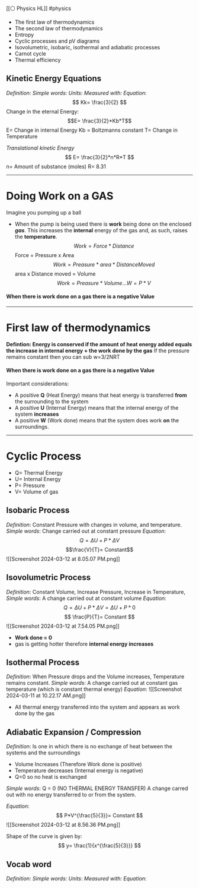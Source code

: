 [[⚪ Physics HL]] #physics 

- The first law of thermodynamics
- The second law of thermodynamics
- Entropy
- Cyclic processes and pV diagrams
- Isovolumetric, isobaric, isothermal and adiabatic processes
- Carnot cycle
- Thermal efficiency


## Kinetic Energy Equations
*Definition*:
*Simple words*: 
*Units*: 
*Measured with:* 
*Equation*: $$
Kk= \frac{3}{2} 
$$
Change in the eternal Energy:
$$E= \frac{3}{2}*Kb*T$$
E= Change in internal Energy 
Kb = Boltzmanns constant 
T= Change in Temperature 

*Translational kinetic Energy*
$$
E= \frac{3}{2}*n*R*T
$$
n= Amount of substance (moles)
R= 8.31 


---
# Doing Work on a GAS
Imagine you pumping up a ball 
- When the pump is being used there is **work** being done on the enclosed ***gas***. This increases the **internal** energy of the gas and, as such, raises the **temperature**. 
$$Work=Force*Distance$$
Force = Pressure x Area
$$ Work=Preasure*area*Distance Moved$$
area x Distance moved = Volume
$$ Work=Preasure*Volume...W= P*V$$
#### When there is work done on a gas there is a negative Value


---
# First law of thermodynamics 
**Defintion: Energy is conserved if the amount of heat energy added equals the increase in internal energy + the work done by the gas** 
If the pressure remains constant then you can sub w=3/2NRT
#### When there is work done on a gas there is a negative Value 

Important considerations:
- A positive **Q** (Heat Energy) means that heat energy is transferred **from** the surrounding to the system 
- A positive **U** (Internal Energy) means that the internal energy of the system **increases** 
- A positive **W** (Work done) means that the system does work **on** the surroundings. 


---
# Cyclic Process 

- Q= Thermal Energy 
- U= Internal Energy 
- P= Pressure 
- V= Volume of gas

## Isobaric Process 
*Definition*: Constant Pressure with changes in volume, and temperature. 
*Simple words*: Change carried out at constant pressure 
*Equation*: $$
Q=ΔU+P*ΔV
$$
$$\frac{V}{T}= Constant$$
![[Screenshot 2024-03-12 at 8.05.07 PM.png]]



## Isovolumetric Process
*Definition*: Constant Volume, Increase Pressure, Increase in Temperature, 
*Simple words*: A change carried out at constant volume 
*Equation*: $$
Q=ΔU+P*ΔV=ΔU+P*0
$$
$$
\frac{P}{T}= Constant
$$
![[Screenshot 2024-03-12 at 7.54.05 PM.png]]
- **Work done = 0** 
- gas is getting hotter therefore **internal energy increases** 


## Isothermal Process
*Definition*: When Pressure drops and the Volume increases, Temperature remains constant. 
*Simple words*: A change carried out at constant gas temperature (which is constant thermal energy)
*Equation*: 
![[Screenshot 2024-03-11 at 10.22.17 AM.png]]
- All thermal energy transferred into the system and appears as work done by the gas



## Adiabatic Expansion / Compression 
*Definition*: Is one in which there is no exchange of heat between the systems and the surroundings 
- Volume Increases (Therefore Work done is positive) 
- Temperature decreases (Internal energy is negative)
- Q=0 so no heat is exchanged 


*Simple words*: Q = 0 (NO THERMAL ENERGY TRANSFER) A change carred out with no energy transferred to or from the system.  

*Equation*: $$
P*V^{\frac{5}{3}}= Constant 
$$![[Screenshot 2024-03-12 at 8.56.36 PM.png]]

Shape of the curve is given by:$$
y= \frac{1}{x^{\frac{5}{3}}}
$$







## Vocab word
*Definition*:
*Simple words*: 
*Units*: 
*Measured with:* 
*Equation*: 